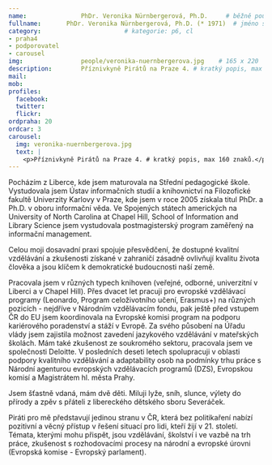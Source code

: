 ```yaml
---
name:               PhDr. Veronika Nürnbergerová, Ph.D.  	# běžně používáné jméno
fullname: 	    PhDr. Veronika Nürnbergerová, Ph.D. (* 1971)  # jméno s tituly etc.
category:                       # kategorie: p6, cl
- praha4
- podporovatel
- carousel
img: 		        people/veronika-nuernbergerova.jpg    # 165 x 220
description:        Příznivkyně Pirátů na Praze 4. # kratký popis, max 160 znaků
mail:
mob: 			
profiles:
  facebook:
  twitter: 
  flickr: 
ordpraha: 20
ordcar: 3
carousel:
  img: veronika-nuernbergerova.jpg
  text: |
    <p>Příznivkyně Pirátů na Praze 4. # kratký popis, max 160 znaků.</p>
---
```

Pocházím z Liberce, kde jsem maturovala na Střední pedagogické škole. Vystudovala jsem Ústav informačních studií a knihovnictví
na Filozofické fakultě Univerzity Karlovy v Praze, kde jsem v roce 2005 získala titul PhDr. a Ph.D. v oboru informační věda. Ve
Spojených státech amerických na University of North Carolina at Chapel Hill, School of Information and Library Science jsem
vystudovala postmagisterský program zaměřený na informační management.

Celou moji dosavadní praxi spojuje přesvědčení, že dostupné kvalitní vzdělávání a zkušenosti získané v zahraničí  zásadně
ovlivňují kvalitu života člověka a jsou klíčem k demokratické budoucnosti naší země.

Pracovala jsem v různých typech knihoven (veřejné, odborné, univerzitní v Liberci a v Chapel Hill). Přes dvacet let pracuji pro
evropské vzdělávací programy (Leonardo, Program celoživotního učení, Erasmus+) na různých pozicích - nejdříve v Národním
vzdělávacím fondu, pak ještě před vstupem ČR do EU jsem koordinovala na Evropské komisi program na podporu kariérového
poradenství a stáží v Evropě. Za svého působení na Úřadu vlády jsem zajistila možnost zavedení jazykového vzdělávání v
mateřských školách.  Mám také zkušenost ze soukromého sektoru, pracovala jsem ve společnosti Deloitte. V posledních deseti
letech spolupracuji v oblasti podpory kvalitního vzdělávání a adaptability osob na podmínky trhu práce s Národní agenturou
evropských vzdělávacích programů (DZS), Evropskou komisí a Magistrátem hl. města Prahy.

Jsem šťastně vdaná, mám dvě děti. Miluji lyže, sníh, slunce, výlety do přírody a zpěv s přáteli z libereckého dětského sboru
Severáček.

Piráti pro mě představují jedinou stranu v ČR, která bez politikaření nabízí pozitivní a věcný přístup v řešení situací pro
lidi, kteří žijí v 21. století. Témata, kterými mohu přispět, jsou vzdělávání, školství i ve vazbě na trh práce, zkušenost s
rozhodovacími procesy na národní a evropské úrovni (Evropská komise - Evropský parlament). 
